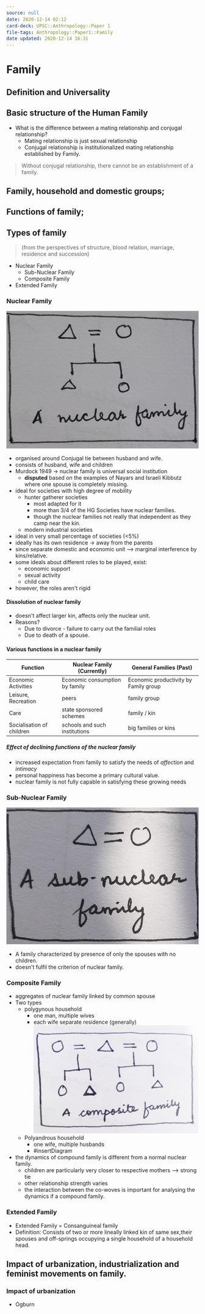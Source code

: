 ```yaml
---
source: null
date: 2020-12-14 02:12
card-deck: UPSC::Anthropology::Paper 1
file-tags: Anthropology::Paper1::Family
date updated: 2020-12-14 16:31
---
```


# Family

## Definition and Universality

## Basic structure of the Human Family

-   What is the difference between a mating relationship and conjugal relationship?
    -   Mating relationship is just sexual relationship
    -   Conjugal relationship is institutionalized mating relationship established by Family.

> Without conjugal relationship, there cannot be an establishment of a family.

## Family, household and domestic groups;

## Functions of family;

## Types of family

> (from the perspectives of structure, blood relation, marriage, residence and succession)

-   Nuclear Family
    -   Sub-Nuclear Family
    -   Composite Family
-   Extended Family

### Nuclear Family

![Nuclear family diagram](../../../3%20Resources/Markor_2020-12-03T10-15-37.jpg)

-   organised around Conjugal tie between husband and wife.
-   consists of husband, wife and children
-   Murdock 1949 -> nuclear family is universal social institution
    -   **disputed** based on the examples of Nayars and Israeli Kibbutz where one spouse is completely missing.
-   ideal for societies with high degree of mobility
    -   hunter gatherer societies
        -   most adapted for it
        -   more than 3/4 of the HG Societies have nuclear families.
        -   though the nuclear families not really that independent as they camp near the kin.
    -   modern industrial societies
-   ideal in very small percentage of societies (<5%)
-   ideally has its own residence -> away from the parents
-   since separate domestic and economic unit --> marginal interference by kins/relative.
-   some ideals about different roles to be played, exist:
    -   economic support
    -   sexual activity
    -   child care
-   however, the roles aren't rigid

#### Dissolution of nuclear family

-   doesn't affect larger kin, affects only the nuclear unit.
-   Reasons?
    -   Due to divorce - failure to carry out the familial roles
    -   Due to death of a spouse.

#### Various functions in a nuclear family

| Function                  | Nuclear Family (Currently)     | General Families (Past)                |
| ------------------------- | ------------------------------ | -------------------------------------- |
| Economic Activities       | Economic consumption by family | Economic productivity  by Family group |
| Leisure, Recreation       | peers                          | family group                           |
| Care                      | state sponsored schemes        | family / kin                           |
| Socialisation of children | schools and such institutions  | big families or kins                   |

##### Effect of declining functions of the nuclear family

-   increased expectation from family to satisfy the needs of *affection* and *intimacy*
-   personal happiness has become a primary cultural value.
-   nuclear family is not fully capable in satisfying these growing needs

### Sub-Nuclear Family

![Sub-Nuclear Family Diagram](../../../3%20Resources/Markor_2020-12-03T10-43-33.jpg)

-   A family characterized by presence of only the spouses with no children.
-   doesn't fulfil the criterion of nuclear family.

### Composite Family

-   aggregates of nuclear family linked by common spouse
-   Two types
    -   polygynous household
        -   one man, multiple wives
        -   each wife separate residence (generally)
            ![Polygynous Composite Family Diagram](../../../3%20Resources/Markor_2020-12-03T10-45-36.jpg)
    -   Polyandrous household
        -   one wife, multiple husbands
        -   #insertDiagram
-   the dynamics of compound family is different from a normal nuclear family.
    -   children are particularly very closer to respective mothers --> strong tie
    -   other relationship strength varies
    -   the interaction between the co-woves is important for analysing the dynamics if a compound family.

### Extended Family
- Extended Family = Consanguineal family
- Definition: Consists of two or more lineally linked kin of same sex,their spouses and off-springs occupying a single household of a household head.

## Impact of urbanization, industrialization and feminist movements on family.
### Impact of urbanization
- Ogburn
